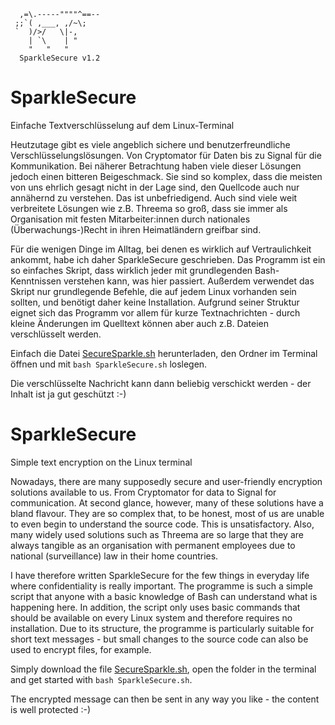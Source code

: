```
  ,=\.-----""""^==--
 ;;`( ,___, ,/~\;
 `  )/>/   \|-,
    | `\    | "
    "   "   " 
  SparkleSecure v1.2
```

# SparkleSecure
Einfache Textverschlüsselung auf dem Linux-Terminal

Heutzutage gibt es viele angeblich sichere und benutzerfreundliche Verschlüsselungslösungen. Von Cryptomator für Daten bis zu Signal für die Kommunikation. Bei näherer Betrachtung haben viele dieser Lösungen jedoch einen bitteren Beigeschmack. Sie sind so komplex, dass die meisten von uns ehrlich gesagt nicht in der Lage sind, den Quellcode auch nur annähernd zu verstehen. Das ist unbefriedigend. Auch sind viele weit verbreitete Lösungen wie z.B. Threema so groß, dass sie immer als Organisation mit festen Mitarbeiter:innen durch nationales (Überwachungs-)Recht in ihren Heimatländern greifbar sind.

Für die wenigen Dinge im Alltag, bei denen es wirklich auf Vertraulichkeit ankommt, habe ich daher SparkleSecure geschrieben. Das Programm ist ein so einfaches Skript, dass wirklich jeder mit grundlegenden Bash-Kenntnissen verstehen kann, was hier passiert. Außerdem verwendet das Skript nur grundlegende Befehle, die auf jedem Linux vorhanden sein sollten, und benötigt daher keine Installation. Aufgrund seiner Struktur eignet sich das Programm vor allem für kurze Textnachrichten - durch kleine Änderungen im Quelltext können aber auch z.B. Dateien verschlüsselt werden.

Einfach die Datei [SecureSparkle.sh](https://github.com/diplomendstadium/sparklesecure/blob/main/SparkleSecure.sh) herunterladen, den Ordner im Terminal öffnen und mit `bash SparkleSecure.sh` loslegen.

Die verschlüsselte Nachricht kann dann beliebig verschickt werden - der Inhalt ist ja gut geschützt :-)

# SparkleSecure
Simple text encryption on the Linux terminal

Nowadays, there are many supposedly secure and user-friendly encryption solutions available to us. From Cryptomator for data to Signal for communication. At second glance, however, many of these solutions have a bland flavour. They are so complex that, to be honest, most of us are unable to even begin to understand the source code. This is unsatisfactory. Also, many widely used solutions such as Threema are so large that they are always tangible as an organisation with permanent employees due to national (surveillance) law in their home countries.

I have therefore written SparkleSecure for the few things in everyday life where confidentiality is really important. The programme is such a simple script that anyone with a basic knowledge of Bash can understand what is happening here. In addition, the script only uses basic commands that should be available on every Linux system and therefore requires no installation. Due to its structure, the programme is particularly suitable for short text messages - but small changes to the source code can also be used to encrypt files, for example.

Simply download the file [SecureSparkle.sh](https://github.com/diplomendstadium/sparklesecure/blob/main/SparkleSecure.sh), open the folder in the terminal and get started with `bash SparkleSecure.sh`.

The encrypted message can then be sent in any way you like - the content is well protected :-)
